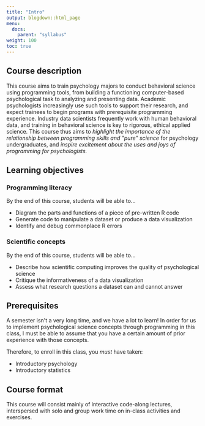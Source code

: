 ```yaml
---
title: "Intro"
output: blogdown::html_page
menu:
  docs:
    parent: "syllabus"
weight: 100
toc: true
---
```




## Course description

This course aims to train psychology majors to conduct behavioral science using programming tools, from building a functioning computer-based psychological task to analyzing and presenting data. Academic psychologists increasingly use such tools to support their research, and expect trainees to begin programs with prerequisite programming experience. Industry data scientists frequently work with human behavioral data, and training in behavioral science is key to rigorous, ethical applied science. This course thus aims to _highlight the importance of the relationship between programming skills and "pure" science_ for psychology undergraduates, and _inspire excitement about the uses and joys of programming for psychologists._

## Learning objectives

### Programming literacy

By the end of this course, students will be able to…

- Diagram the parts and functions of a piece of pre-written R code
- Generate code to manipulate a dataset or produce a data visualization
- Identify and debug commonplace R errors

### Scientific concepts 

By the end of this course, students will be able to…

- Describe how scientific computing improves the quality of psychological science
- Critique the informativeness of a data visualization
- Assess what research questions a dataset can and cannot answer

## Prerequisites

A semester isn't a very long time, and we have a lot to learn! In order for us to implement psychological science concepts through programming in this class, I must be able to assume that you have a certain amount of prior experience with those concepts.

Therefore, to enroll in this class, you _must_ have taken:

- Introductory psychology
- Introductory statistics

## Course format

This course will consist mainly of interactive code-along lectures, interspersed with solo and group work time on in-class activities and exercises.
